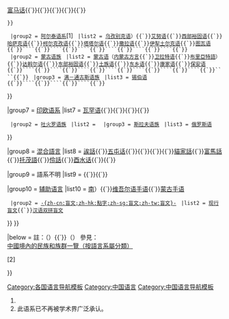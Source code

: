 [富马话](https://zh.wikipedia.org/wiki/富马话 "wikilink"){{\`}}{{\`}}{{\`}}{{\`}}{{\`}}

`}}`

` |group2 = `[`阿尔泰语系`](../Page/阿尔泰语系.md "wikilink")\[1\]
` |list2 = `[`乌孜别克语`](../Page/乌孜别克语.md "wikilink")``）{{`}}``[`艾努语`](../Page/艾努语.md "wikilink")``{{`}}``[`西部裕固语`](../Page/西部裕固语.md "wikilink")``{{`}}``[`哈萨克语`](../Page/哈萨克语.md "wikilink")``{{`}}``[`柯尔克孜语`](../Page/柯尔克孜语.md "wikilink")``{{`}}``[`塔塔尔语`](../Page/鞑靼语.md "wikilink")``{{`}}``[`撒拉语`](../Page/撒拉语.md "wikilink")``{{`}}``[`伊犁土尔克语`](../Page/伊犁土尔克语.md "wikilink")``{{`}}``[`图瓦语`](../Page/图瓦语.md "wikilink")``{{`}}````{{`}}````{{`}}````{{`}}````{{`}}````{{`}}````{{`}}``
` |group2 = `[`蒙古语族`](../Page/蒙古语族.md "wikilink")
` |list2 = `[`蒙古语`](../Page/蒙古语.md "wikilink")`（`[`内蒙古方言`](../Page/内蒙古方言.md "wikilink")``{{`}}``[`卫拉特语`](../Page/卫拉特语.md "wikilink")``{{`}}``[`布里亞特語`](../Page/布里亞特語.md "wikilink")``）{{`}}``[`达斡尔语`](../Page/达斡尔语.md "wikilink")``{{`}}``[`东部裕固语`](https://zh.wikipedia.org/wiki/东部裕固语 "wikilink")``{{`}}``[`土族语`](https://zh.wikipedia.org/wiki/土族语 "wikilink")``{{`}}``[`东乡语`](../Page/东乡语.md "wikilink")``{{`}}``[`康家语`](../Page/康家语.md "wikilink")``{{`}}``[`保安语`](../Page/保安语.md "wikilink")``{{`}}````{{`}}````{{`}}````{{`}}````{{`}}````{{`}}````{{`}}````{{`}}````{{`}}``
` |group3 = `[`满－通古斯语族`](https://zh.wikipedia.org/wiki/满－通古斯语族 "wikilink")
` |list3 = `[`锡伯语`](../Page/锡伯语.md "wikilink")``{{`}}````{{`}}````{{`}}````{{`}}``

}}

|group7 = [印欧语系](../Page/印欧语系.md "wikilink") |list7 = [瓦罕语](../Page/瓦罕语.md "wikilink"){{\`}}{{\`}}{{\`}}{{\`}}

` |group2 = `[`吐火罗语族`](https://zh.wikipedia.org/wiki/吐火罗语族 "wikilink")
` |list2 = `
` |group3 = `[`斯拉夫语族`](../Page/斯拉夫语族.md "wikilink")
` |list3 = `[`俄罗斯语`](https://zh.wikipedia.org/wiki/俄语 "wikilink")

}}

|group8 = [混合語言](../Page/混合语.md "wikilink") |list8 = [誒話](../Page/誒話.md "wikilink"){{\`}}[五屯话](https://zh.wikipedia.org/wiki/五屯话 "wikilink"){{\`}}{{\`}}{{\`}}{{\`}}[貓家話](https://zh.wikipedia.org/wiki/貓家話 "wikilink"){{\`}}[富馬話](../Page/富馬話.md "wikilink"){{\`}}[托茂語](https://zh.wikipedia.org/wiki/托茂語 "wikilink"){{\`}}[伶話](https://zh.wikipedia.org/wiki/伶話 "wikilink"){{\`}}[酉水话](../Page/酉水话.md "wikilink"){{\`}}{{\`}}

|group9 = 語系不明 |list9 = {{\`}}{{\`}}

|group10 = [辅助语言](https://zh.wikipedia.org/wiki/辅助语言 "wikilink") |list10 = [南](https://zh.wikipedia.org/wiki/中国南方手语 "wikilink")）{{\`}}[维吾尔语手语](https://zh.wikipedia.org/wiki/维吾尔语手语 "wikilink"){{\`}}[蒙古手语](https://zh.wikipedia.org/wiki/蒙古手语 "wikilink")

` |group2 = `[`-{zh-cn:盲文;zh-hk:點字;zh-sg:盲文;zh-tw:盲文}-`](../Page/盲文.md "wikilink")
` |list2 = `[`现行盲文`](https://zh.wikipedia.org/wiki/现行盲文 "wikilink")``{{`}}``[`汉语双拼盲文`](https://zh.wikipedia.org/wiki/汉语双拼盲文 "wikilink")

}} }}

|below = 註：（）{{\`}}（）
參見：[中國境內的民族和族群一覽（按語言系屬分類）](https://zh.wikipedia.org/wiki/Template:中华民族 "wikilink")

<references group="不被广泛承认">

\[2\]

</references>

}}<noinclude>  </noinclude>

[Category:各国语言导航模板](https://zh.wikipedia.org/wiki/Category:各国语言导航模板 "wikilink") [Category:中国语言](https://zh.wikipedia.org/wiki/Category:中国语言 "wikilink") [Category:中国语言导航模板](https://zh.wikipedia.org/wiki/Category:中国语言导航模板 "wikilink")

1.
2.  此语系已不再被学术界广泛承认。